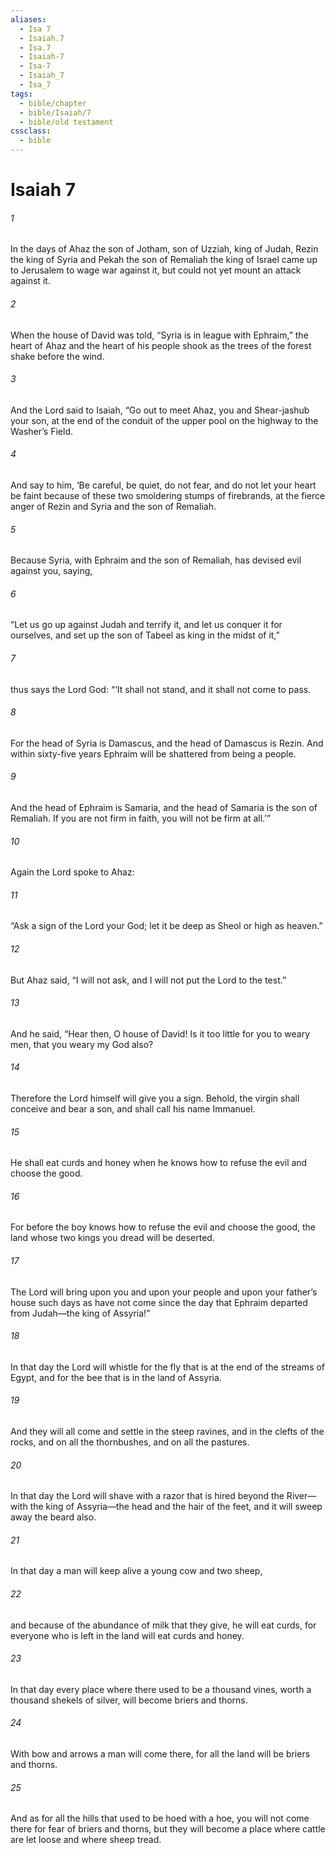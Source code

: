 ```yaml
---
aliases:
  - Isa 7
  - Isaiah.7
  - Isa.7
  - Isaiah-7
  - Isa-7
  - Isaiah_7
  - Isa_7
tags:
  - bible/chapter
  - bible/Isaiah/7
  - bible/old testament
cssclass:
  - bible
---
```


# Isaiah 7

###### 1
In the days of Ahaz the son of Jotham, son of Uzziah, king of Judah, Rezin the king of Syria and Pekah the son of Remaliah the king of Israel came up to Jerusalem to wage war against it, but could not yet mount an attack against it.
###### 2
When the house of David was told, “Syria is in league with Ephraim,” the heart of Ahaz and the heart of his people shook as the trees of the forest shake before the wind.
###### 3
And the Lord said to Isaiah, “Go out to meet Ahaz, you and Shear-jashub your son, at the end of the conduit of the upper pool on the highway to the Washer’s Field.
###### 4
And say to him, ‘Be careful, be quiet, do not fear, and do not let your heart be faint because of these two smoldering stumps of firebrands, at the fierce anger of Rezin and Syria and the son of Remaliah.
###### 5
Because Syria, with Ephraim and the son of Remaliah, has devised evil against you, saying,
###### 6
“Let us go up against Judah and terrify it, and let us conquer it for ourselves, and set up the son of Tabeel as king in the midst of it,”
###### 7
thus says the Lord God: “‘It shall not stand, and it shall not come to pass.
###### 8
For the head of Syria is Damascus, and the head of Damascus is Rezin. And within sixty-five years Ephraim will be shattered from being a people.
###### 9
And the head of Ephraim is Samaria, and the head of Samaria is the son of Remaliah. If you are not firm in faith, you will not be firm at all.’”
###### 10
Again the Lord spoke to Ahaz:
###### 11
“Ask a sign of the Lord your God; let it be deep as Sheol or high as heaven.”
###### 12
But Ahaz said, “I will not ask, and I will not put the Lord to the test.”
###### 13
And he said, “Hear then, O house of David! Is it too little for you to weary men, that you weary my God also?
###### 14
Therefore the Lord himself will give you a sign. Behold, the virgin shall conceive and bear a son, and shall call his name Immanuel.
###### 15
He shall eat curds and honey when he knows how to refuse the evil and choose the good.
###### 16
For before the boy knows how to refuse the evil and choose the good, the land whose two kings you dread will be deserted.
###### 17
The Lord will bring upon you and upon your people and upon your father’s house such days as have not come since the day that Ephraim departed from Judah—the king of Assyria!”
###### 18
In that day the Lord will whistle for the fly that is at the end of the streams of Egypt, and for the bee that is in the land of Assyria.
###### 19
And they will all come and settle in the steep ravines, and in the clefts of the rocks, and on all the thornbushes, and on all the pastures.
###### 20
In that day the Lord will shave with a razor that is hired beyond the River—with the king of Assyria—the head and the hair of the feet, and it will sweep away the beard also.
###### 21
In that day a man will keep alive a young cow and two sheep,
###### 22
and because of the abundance of milk that they give, he will eat curds, for everyone who is left in the land will eat curds and honey.
###### 23
In that day every place where there used to be a thousand vines, worth a thousand shekels of silver, will become briers and thorns.
###### 24
With bow and arrows a man will come there, for all the land will be briers and thorns.
###### 25
And as for all the hills that used to be hoed with a hoe, you will not come there for fear of briers and thorns, but they will become a place where cattle are let loose and where sheep tread.


